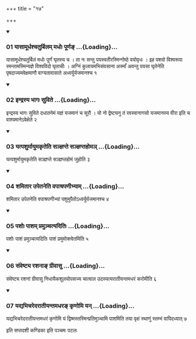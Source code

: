 +++
title = "१७"

+++

<div class="js_include" includetitle="true" newlevelforh1="3" unfilled="" url="/vedAH_yajuH/taittirIyam/sUtram/ApastambaH/shrautam/vishvAsa-prastutiH/07/17/01_yAsAmUrdhashchaturbilam_madhoH_pUrNa~N.md">
<details open><summary><h3>01 यासामूर्धश्चतुर्बिलम् मधोः पूर्णङ् ...{Loading}...</h3></summary>

यासामूर्धश्चतुर्बिलं मधोः पूर्णं घृतस्य च । ता नः सन्तु पयस्वतीरस्मिन्गोष्ठे वयोवृधः । इह पशवो विश्वरूपा रमन्तामस्मिन्यज्ञे विश्वविदो घृताचीः । अग्निं कुलायमभिसंवसाना अस्माँ अवन्तु पयसा घृतेनेति पृषदाज्यमवेक्षमाणौ वाग्यतावासाते अध्वर्युर्यजमानश्च १
</details>
</div>


<div class="js_include" includetitle="true" newlevelforh1="3" unfilled="" url="/vedAH_yajuH/taittirIyam/sUtram/ApastambaH/shrautam/vishvAsa-prastutiH/07/17/02_indrasya_bhAgaH_suvite.md">
<details open><summary><h3>02 इन्द्रस्य भागः सुविते ...{Loading}...</h3></summary>

इन्द्रस्य भागः सुविते दधातनेमं यज्ञं यजमानं च सूरौ । यो नो द्वेष्ट्यनु तं रवस्वानागसो यजमानस्य वीरा इति च वाश्यमानेऽवेक्षेते २
</details>
</div>


<div class="js_include" includetitle="true" newlevelforh1="3" unfilled="" url="/vedAH_yajuH/taittirIyam/sUtram/ApastambaH/shrautam/vishvAsa-prastutiH/07/17/03_yatpashurmAyumakRteti_sanjnapte_sanjnaptahoma~n.md">
<details open><summary><h3>03 यत्पशुर्मायुमकृतेति सञ्ज्ञप्ते सञ्ज्ञप्तहोमञ् ...{Loading}...</h3></summary>

यत्पशुर्मायुमकृतेति सञ्ज्ञप्ते सञ्ज्ञप्तहोमं जुहोति ३
</details>
</div>


<div class="js_include" includetitle="true" newlevelforh1="3" unfilled="" url="/vedAH_yajuH/taittirIyam/sUtram/ApastambaH/shrautam/vishvAsa-prastutiH/07/17/04_shamitAra_upetaneti_vapAshrapaNIbhyAm.md">
<details open><summary><h3>04 शमितार उपेतनेति वपाश्रपणीभ्याम् ...{Loading}...</h3></summary>

शमितार उपेतनेति वपाश्रपणीभ्यां पशुमुपैतोऽध्वर्युर्यजमानश्च ४
</details>
</div>


<div class="js_include" includetitle="true" newlevelforh1="3" unfilled="" url="/vedAH_yajuH/taittirIyam/sUtram/ApastambaH/shrautam/vishvAsa-prastutiH/07/17/05_pashoH_pAsham_pramunchatyaditiH.md">
<details open><summary><h3>05 पशोः पाशम् प्रमुञ्चत्यदितिः ...{Loading}...</h3></summary>

पशोः पाशं प्रमुञ्चत्यदितिः पाशं प्रमुमोक्त्वेतमिति ५
</details>
</div>


<div class="js_include" includetitle="true" newlevelforh1="3" unfilled="" url="/vedAH_yajuH/taittirIyam/sUtram/ApastambaH/shrautam/vishvAsa-prastutiH/07/17/06_saMveShTya_rashanA~N_grIvAsu.md">
<details open><summary><h3>06 संवेष्ट्य रशनाङ् ग्रीवासु ...{Loading}...</h3></summary>

संवेष्ट्य रशनां ग्रीवासु निधायैकशूलयोपसज्य चात्वाल उदस्यत्यरातीयन्तमधरं करोमीति ६
</details>
</div>


<div class="js_include" includetitle="true" newlevelforh1="3" unfilled="" url="/vedAH_yajuH/taittirIyam/sUtram/ApastambaH/shrautam/vishvAsa-prastutiH/07/17/07_yadyabhicharedarAtIyantamadhara~N_kRNomi_yan.md">
<details open><summary><h3>07 यद्यभिचरेदरातीयन्तमधरङ् कृणोमि यन् ...{Loading}...</h3></summary>

यद्यभिचरेदरातीयन्तमधरं कृणोमि यं द्विष्मस्तस्मिन्प्रतिमुञ्चामि पाशमिति तया वृक्षं स्थाणुं स्तम्भं वापिदध्यात् ७
</details>
</div>



  
इति सप्तदशी कण्डिका 
इति पञ्चमः पटलः
